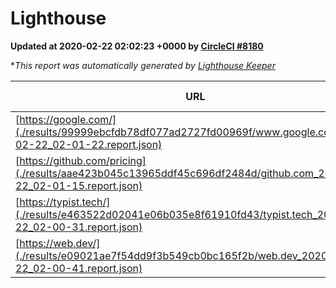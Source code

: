 
# Lighthouse

**Updated at 2020-02-22 02:02:23 +0000 by [CircleCI #8180](https://circleci.com/gh/ItinerisLtd/lighthouse-keeper-example/8180)**

**This report was automatically generated by [Lighthouse Keeper](https://github.com/itinerisltd/lighthouse-keeper)*

| URL | Performance | Accessibility | Best Practices | SEO | PWA | Updated At |
| --- | --- | --- | --- | --- | --- | --- |
| [https://google.com/](./results/99999ebcfdb78df077ad2727fd00969f/www.google.com_2020-02-22_02-01-22.report.json) | 0.92 | 0.86 | 0.93 | 0.9 | 0.56 | 2020-02-22T02:01:22.312Z |
| [https://github.com/pricing](./results/aae423b045c13965ddf45c696df2484d/github.com_2020-02-22_02-01-15.report.json) | 0.55 | 0.93 | 0.93 | 0.92 | 0.56 | 2020-02-22T02:01:15.666Z |
| [https://typist.tech/](./results/e463522d02041e06b035e8f61910fd43/typist.tech_2020-02-22_02-00-31.report.json) | 0.98 | 0.92 | 0.79 | 1 | 0.59 | 2020-02-22T02:00:31.620Z |
| [https://web.dev/](./results/e09021ae7f54dd9f3b549cb0bc165f2b/web.dev_2020-02-22_02-00-41.report.json) | 0.95 | 0.92 | 1 | 0.99 | 0.96 | 2020-02-22T02:00:41.686Z |

